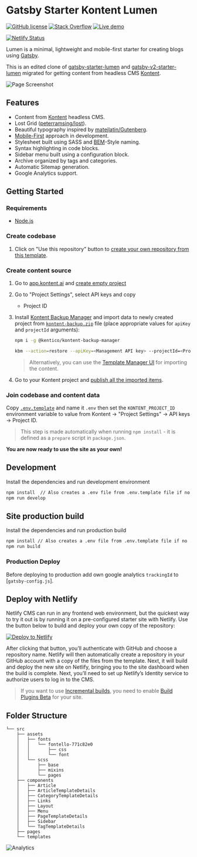 # Gatsby Starter Kontent Lumen

[![GitHub license](https://img.shields.io/badge/license-MIT-blue.svg)](https://raw.githubusercontent.com/Kentico/gatsby-kontent-starter-lumen/master/LICENSE)
[![Stack Overflow](https://img.shields.io/badge/Stack%20Overflow-ASK%20NOW-FE7A16.svg?logo=stackoverflow&logoColor=white)](https://stackoverflow.com/tags/kentico-cloud)
[![Live demo](https://img.shields.io/badge/-Live%20Demo-brightgreen.svg)](https://gatsby-starter-kontent-lumen.netlify.com/)

[![Netlify Status](https://api.netlify.com/api/v1/badges/2adc83d6-9eba-45fc-b95c-c205e75d3189/deploy-status)](https://app.netlify.com/sites/gatsby-starter-kontent-lumen/deploys)

Lumen is a minimal, lightweight and mobile-first starter for creating blogs using
[Gatsby](https://github.com/gatsbyjs/gatsby).

This is an edited clone of
[gatsby-starter-lumen](https://github.com/alxshelepenok/gatsby-starter-lumen) and [gatsby-v2-starter-lumen](https://github.com/GatsbyCentral/gatsby-v2-starter-lumen)
migrated for getting content from headless CMS
[Kontent](https://kontent.ai/).

![Page Screenshot](https://i.imgur.com/jVImqT2.jpg)

## Features

+ Content from [Kontent](http://kontent.ai/) headless CMS.
+ Lost Grid ([peterramsing/lost](https://github.com/peterramsing/lost)).
+ Beautiful typography inspired by [matejlatin/Gutenberg](https://github.com/matejlatin/Gutenberg).
+ [Mobile-First](https://medium.com/@mrmrs_/mobile-first-css-48bc4cc3f60f) approach in development.
+ Stylesheet built using SASS and [BEM](http://getbem.com/naming/)-Style naming.
+ Syntax highlighting in code blocks.
+ Sidebar menu built using a configuration block.
+ Archive organized by tags and categories.
+ Automatic Sitemap generation.
+ Google Analytics support.

## Getting Started

### Requirements

+ [Node.js](https://nodejs.org/)

### Create codebase

1. Click on "Use this repository" button to [create your own repository from this template](https://help.github.com/en/github/creating-cloning-and-archiving-repositories/creating-a-repository-from-a-template).

### Create content source

1. Go to [app.kontent.ai](https://app.kontent.ai) and [create empty project](https://docs.kontent.ai/tutorials/set-up-kontent/projects/manage-projects#a-creating-projects)
1. Go to "Project Settings", select API keys and copy
    + Project ID
1. Install [Kontent Backup Manager](https://github.com/Kentico/kontent-backup-manager-js) and import data to newly created project from [`kontent-backup.zip`](./kontent-backup.zip) file (place appropriate values for `apiKey` and `projectId` arguments):

    ```sh
    npm i -g @kentico/kontent-backup-manager

    kbm --action=restore --apiKey=<Management API key> --projectId=<Project ID> --zipFilename=kontent-backup
    ```

    > Alternatively, you can use the [Template Manager UI](https://kentico.github.io/kontent-template-manager/import-from-file) for importing the content.

1. Go to your Kontent project and [publish all the imported items](https://docs.kontent.ai/tutorials/write-and-collaborate/publish-your-work/publish-content-items).

### Join codebase and content data

Copy [`.env.template`](`./.env.template`) and name it `.env` then set the `KONTENT_PROJECT_ID` environment variable to value from Kontent -> "Project Settings" ->  API keys -> Project ID.

> This step is made automatically when running `npm install` - it is defined as a `prepare` script in `package.json`.

**You are now ready to use the site as your own!**

## Development

Install the dependencies and run development environment

```sh
npm install  // Also creates a .env file from .env.template file if no .env file exists
npm run develop
```

## Site production build

Install the dependencies and run production build

```sh
npm install // Also creates a .env file from .env.template file if no .env file exists
npm run build
```

### Production Deploy

Before deploying to production add own google analytics `trackingId` to [`gatsby-config.js`].

## Deploy with Netlify

Netlify CMS can run in any frontend web environment, but the quickest way to try it out is by running it on a pre-configured starter site with Netlify. Use the button below to build and deploy your own copy of the repository:

[![Deploy to Netlify](https://www.netlify.com/img/deploy/button.svg)](https://app.netlify.com/start/deploy?repository=https://github.com/kentico/gatsby-starter-kontent-lumen)

After clicking that button, you’ll authenticate with GitHub and choose a repository name. Netlify will then automatically create a repository in your GitHub account with a copy of the files from the template. Next, it will build and deploy the new site on Netlify, bringing you to the site dashboard when the build is complete. Next, you’ll need to set up Netlify’s Identity service to authorize users to log in to the CMS.

> If you want to use [Incremental builds](https://www.netlify.com/blog/2020/04/23/enable-gatsby-incremental-builds-on-netlify/), you need to enable [Build Plugins Beta](https://docs.netlify.com/configure-builds/build-plugins/#enable-build-plugins-beta) for your site.

## Folder Structure

```
└── src
    ├── assets
    │   ├── fonts
    │   │   └── fontello-771c82e0
    │   │       ├── css
    │   │       └── font
    │   └── scss
    │       ├── base
    │       ├── mixins
    │       └── pages
    ├── components
    │   ├── Article
    │   ├── ArticleTemplateDetails
    │   ├── CategoryTemplateDetails
    │   ├── Links
    │   ├── Layout
    │   ├── Menu
    │   ├── PageTemplateDetails
    │   ├── Sidebar
    │   └── TagTemplateDetails
    ├── pages
    └── templates
```

![Analytics](https://kentico-ga-beacon.azurewebsites.net/api/UA-69014260-4/Kentico/gatsby-starter-kontent-lumen?pixel)
